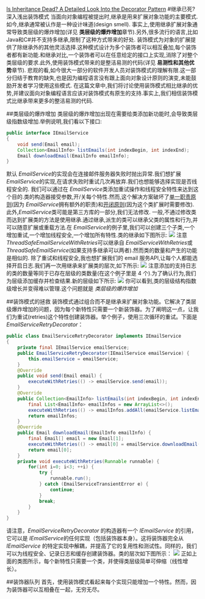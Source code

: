 [Is Inheritance Dead? A Detailed Look Into the Decorator Pattern](https://dzone.com/articles/is-inheritance-dead)
#继承已死?深入浅出装饰模式
当面向对象编程被提出时,继承是用来扩展对象功能的主要模式.如今,继承通常被认作是一种设计味道(design smell).
事实上,使用继承扩展对象通常导致类层级的爆炸增加(详见 **类层级的爆炸增加**章节).另外,很多流行的语言,比如Java和C#并不支持多继承,限制了这种方式带来的好处.
装饰模式为对象的扩展提供了除继承外的其他灵活选择.这种模式设计为多个装饰者可以相互叠加,每个装饰者都有新功能.和继承对比,一个装饰者可以在任意给定的接口上实现,消除了对整个类层级的要求.此外,使用装饰模式带来的是整洁易测的代码(详见 **易测性和其他优势**章节).
悲观的看,如今很大一部分的软件开发人员对装饰模式的理解有限.这一部分归结于教育的缺失,也是因为编程语言没有跟上面向对象设计原则的演变,未能鼓励开发者学习使用这些模式.
在这篇文章中,我们将讨论使用装饰模式相比继承的优势,并建议面向对象编程语言应该对装饰模式有原生的支持.事实上,我们相信装饰模式比继承带来更多的整洁易测的代码.

##类层级的爆炸增加
类层级的爆炸增加出现在需要给类添加新功能时,会导致类层级指数级增加.举例说明,我们看以下接口:
```java
public interface IEmailService
{
    void send(Email email);
    Collection<EmailInfo> listEmails(int indexBegin, int indexEnd);
    Email downloadEmail(EmailInfo emailInfo);
}
```
默认 *EmailService*的实现会在连接邮件服务器失败时抛出异常.我们想扩展 *EmailService*的实现,在请求失败时重试几次再放弃.我们也想能够选择实现是否线程安全的.
我们可以通过在 *EmailService*类添加重试操作和线程安全特性来达到这个目的.类的构造器接受参数,开/关每个特性.然而,这个解决方案破坏了[单一职责原则](https://en.wikipedia.org/wiki/Single_responsibility_principle)(因为 *EmailService*拥有额外的职责)和[开闭原则](https://en.wikipedia.org/wiki/Open/closed_principle)(因为这个类扩展时需要修改).此外,*EmailService*类可能是第三方库的一部分,我们无法修改.
一般,不通过修改类而达到扩展类的方法是使用继承.通过继承,派生的类可以继承父类的属性和行为,并可以随意扩展或重载方法.在 *EmailService*的例子里,我们可以创建三个子类,一个增加重试,一个增加线程安全,一个增加所有特性.类的继承如下图所示:
![](https://dzone.com/storage/temp/3585502-fig1.png)
注意 *ThreadSafeEmailServiceWithRetries*可以继承自 *EmailServiceWithRetries*或 *ThreadSafeEmailService*(如果支持多继承可以两者).然而类的数量和产生的功能是相似的.
除了重试和线程安全,我也想扩展我们的 email 服务API,让每个人都能选择开启日志.我们再一次用继承来扩展类的层次,如下所示:
![](https://dzone.com/storage/temp/3585517-fig2.png)
注意添加的支持日志的类的数量等同于已存在层级的类数量(在这个例子里是 4 个).为了确认行为,我们为层级添加缓存并检查结果.新的层级如下所示:
![](https://dzone.com/storage/temp/3585534-fig3.png)
你可以看到,类的层级结构指数级增长并变得难以管理.这个问题就是 *类层级的爆炸增加*

##装饰模式的拯救
装饰模式通过组合而不是继承来扩展对象功能。它解决了类层级爆炸增加的问题，因为每个新特性只需要一个新装饰器。为了阐明这一点，让我们为重试(retries)这个特性创建装饰器。举个例子，使用三次循环的重试。下面是 *EmailServiceRetryDecorator*：
```java
public class EmailServiceRetryDecorator implements IEmailService
{
    private final IEmailService emailService;
    public EmailServiceRetryDecorator(IEmailService emailService) {
        this.emailService = emailService;
    }
    @Override
    public void send(Email email) {
        executeWithRetries(() -> emailService.send(email));
    }
    @Override
    public Collection<EmailInfo> listEmails(int indexBegin, int indexEnd) {
        final List<EmailInfo> emailInfos = new ArrayList<>();
        executeWithRetries(() -> emailInfos.addAll(emailService.listEmails(indexBegin, indexEnd)));
        return emailInfos;
    }
    @Override
    public Email downloadEmail(EmailInfo emailInfo) {
        final Email[] email = new Email[1];
        executeWithRetries(() -> email[0] = emailService.downloadEmail(emailInfo));
        return email[0];
    }
    private void executeWithRetries(Runnable runnable) {
        for(int i=0; i<3; ++i) {
            try {
                runnable.run();
            } catch (EmailServiceTransientError e) {
                continue;
            }
            break;
        }
    }
}
```
请注意，*EmailServiceRetryDecorator* 的构造器有一个 *IEmailService* 的引用，它可以是 *IEmailService*的任何实现（包括装饰器本身）。这将装饰器完全从 *IEmailService* 的特定实现中解耦，并提高了它的复用性和测试性。同样的，我们可以为线程安全、记录日志和缓存创建装饰器。类的层次如下图所示：
![](https://dzone.com/storage/temp/3585674-fig4.png)
正如上面的类图所示，每个新特性只需要一个类，并使得类层级简单可伸缩（线性增长）。

##装饰器队列
首先，使用装饰模式看起来每个实现只能增加一个特性。然而，因为装饰器可以互相叠在一起，无穷无尽。